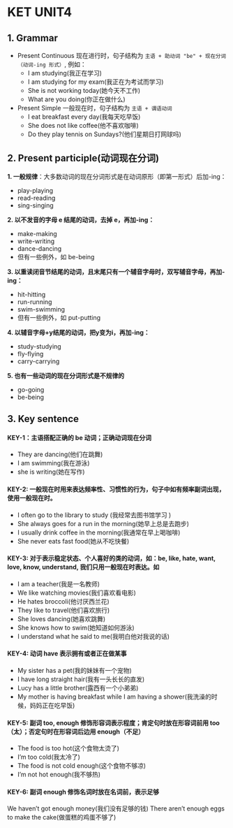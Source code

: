 # KET UNIT4

## 1. Grammar

* Present Continuous 现在进行时，句子结构为 `主语 + 助动词 "be" + 现在分词（动词-ing 形式）`, 例如：
  * I am studying(我正在学习)
  * I am studying for my exam(我正在为考试而学习)
  * She is not working today(她今天不工作)
  * What are you doing(你正在做什么)
* Present Simple 一般现在时，句子结构为 `主语 + 谓语动词`
  * I eat breakfast every day(我每天吃早饭)
  * She does not like coffee(他不喜欢咖啡)
  * Do they play tennis on Sundays?(他们星期日打网球吗)

## 2. Present participle(动词现在分词)

**1. 一般规律**：大多数动词的现在分词形式是在动词原形（即第一形式）后加-ing：
- play-playing
- read-reading
- sing-singing

**2. 以不发音的字母 e 结尾的动词，去掉 e，再加-ing：**
- make-making
- write-writing
- dance-dancing 
- 但有一些例外，如 be-being

**3. 以重读闭音节结尾的动词，且末尾只有一个辅音字母时，双写辅音字母，再加-ing：**
- hit-hitting
- run-running
- swim-swimming 
- 但有一些例外，如 put-putting

**4. 以辅音字母+y结尾的动词，把y变为i，再加-ing：**
- study-studying
- fly-flying
- carry-carrying

**5. 也有一些动词的现在分词形式是不规律的**
- go-going
- be-being

## 3. Key sentence

#### KEY-1：主语搭配正确的 be 动词；正确动词现在分词

* They are dancing(他们在跳舞)
* I am swimming(我在游泳)
* she is writing(她在写作)

#### KEY-2: 一般现在时用来表达频率性、习惯性的行为，句子中如有频率副词出现，使用一般现在时。

* I often go to the library to study (我经常去图书馆学习 )
* She always goes for a run in the morning(她早上总是去跑步)
* I usually drink coffee in the morning(我通常在早上喝咖啡)
* She never eats fast food(她从不吃快餐)

#### KEY-3: 对于表示稳定状态、个人喜好的类的动词，如：be, like, hate, want, love, know, understand, 我们只用一般现在时表达。如

* I am a teacher(我是一名教师)
* We like watching movies(我们喜欢看电影)
* He hates broccoli(他讨厌西兰花)
* They like to travel(他们喜欢旅行)
* She loves dancing(她喜欢跳舞)
* She knows how to swim(她知道如何游泳)
* I understand what he said to me(我明白他对我说的话)

#### KEY-4: 动词 have 表示拥有或者正在做某事

* My sister has a pet(我的妹妹有一个宠物)
* I have long straight hair(我有一头长长的直发)
* Lucy has a little brother(露西有一个小弟弟)
* My mother is having breakfast while I am having a shower(我洗澡的时候，妈妈正在吃早饭)

#### KEY-5: 副词 too, enough 修饰形容词表示程度；肯定句时放在形容词前用 too（太）；否定句时在形容词后边用 enough（不足）

* The food is too hot(这个食物太烫了)
* I’m too cold(我太冷了)
* The food is not cold enough(这个食物不够凉)
* I’m not hot enough(我不够热)

#### KEY-6: 副词 enough 修饰名词时放在名词前，表示足够

We haven’t got enough money(我们没有足够的钱)
There aren’t enough eggs to make the cake(做蛋糕的鸡蛋不够了)


